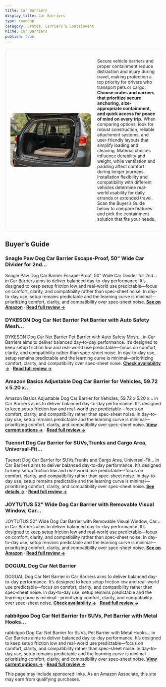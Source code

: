 ```yaml
---
title: Car Barriers
display_title: Car Barriers
type: roundup
category: Crates, Carriers & Containment
niche: Car Barriers
publish: true
---
```


<section class="hero-split" style="width:100%;box-sizing:border-box;border:1px solid #e5e7eb;border-radius:12px;padding:16px;display:grid;grid-template-columns:minmax(260px,40%) 1fr;gap:20px;align-items:center;"><figure style="margin:0;"><img src="/hero/roundups/crates-carriers-containment/car-barriers.webp" alt="" style="width:100%;height:auto;display:block;border-radius:10px;"/></figure><div class="hero-copy" style="min-width:0;"><p>Secure vehicle barriers and proper containment reduce distraction and injury during travel, making protection a top priority for drivers who transport pets or cargo. <strong>Choose crates and carriers that prioritize secure anchoring, size-appropriate containment, and quick access for peace of mind on every trip.</strong> When comparing options, look for robust construction, reliable attachment systems, and user-friendly layouts that simplify loading and cleaning. Material choices influence durability and weight, while ventilation and padding affect comfort during longer journeys. Installation flexibility and compatibility with different vehicles determine real-world usability for daily errands or extended travel. Scan the Buyer’s Guide below to compare features and pick the containment solution that fits your needs.</p></div></section>

<h2>Buyer’s Guide</h2>
<h3>Snagle Paw Dog Car Barrier Escape-Proof, 50" Wide Car Divider for 2nd…</h3>
<p>Snagle Paw Dog Car Barrier Escape-Proof, 50" Wide Car Divider for 2nd… in Car Barriers aims to deliver balanced day-to-day performance. It’s designed to keep setup friction low and real-world use predictable&mdash;focus on comfort, clarity, and compatibility rather than spec-sheet noise. In day-to-day use, setup remains predictable and the learning curve is minimal&mdash;prioritizing comfort, clarity, and compatibility over spec-sheet noise. <a href="https://amzn.to/4nF45sa" target="_blank" rel="nofollow sponsored noopener noopener" target="_blank"><strong>See on Amazon</strong></a> · <a href="/reviews/snagle-paw-dog-car-barrier-escape-proof-50-wide-car-divider-for-2nd-3rd-b6c256b2/"><strong>Read full review &rarr;</strong></a></p>
<h3>DYKESON Dog Car Net Barrier Pet Barrier with Auto Safety Mesh…</h3>
<p>DYKESON Dog Car Net Barrier Pet Barrier with Auto Safety Mesh… in Car Barriers aims to deliver balanced day-to-day performance. It’s designed to keep setup friction low and real-world use predictable&mdash;focus on comfort, clarity, and compatibility rather than spec-sheet noise. In day-to-day use, setup remains predictable and the learning curve is minimal&mdash;prioritizing comfort, clarity, and compatibility over spec-sheet noise. <a href="https://amzn.to/42pzeY3" target="_blank" rel="nofollow sponsored noopener noopener" target="_blank"><strong>Check availability &rarr;</strong></a> · <a href="/reviews/dykeson-dog-car-net-barrier-pet-barrier-with-auto-safety-mesh-organizer-fc9d78f4/"><strong>Read full review &rarr;</strong></a></p>
<h3>Amazon Basics Adjustable Dog Car Barrier for Vehicles, 59.72 x 5.20 x…</h3>
<p>Amazon Basics Adjustable Dog Car Barrier for Vehicles, 59.72 x 5.20 x… in Car Barriers aims to deliver balanced day-to-day performance. It’s designed to keep setup friction low and real-world use predictable&mdash;focus on comfort, clarity, and compatibility rather than spec-sheet noise. In day-to-day use, setup remains predictable and the learning curve is minimal&mdash;prioritizing comfort, clarity, and compatibility over spec-sheet noise. <a href="https://amzn.to/42lR7qI" target="_blank" rel="nofollow sponsored noopener noopener" target="_blank"><strong>View current options &rarr;</strong></a> · <a href="/reviews/amazon-basics-adjustable-dog-car-barrier-for-vehicles-59-72-x-5-20-x-16-b9c410e3/"><strong>Read full review &rarr;</strong></a></p>
<h3>Tuenort Dog Car Barrier for SUVs,Trunks and Cargo Area, Universal-Fit…</h3>
<p>Tuenort Dog Car Barrier for SUVs,Trunks and Cargo Area, Universal-Fit… in Car Barriers aims to deliver balanced day-to-day performance. It’s designed to keep setup friction low and real-world use predictable&mdash;focus on comfort, clarity, and compatibility rather than spec-sheet noise. In day-to-day use, setup remains predictable and the learning curve is minimal&mdash;prioritizing comfort, clarity, and compatibility over spec-sheet noise. <a href="https://amzn.to/3KFnOJr" target="_blank" rel="nofollow sponsored noopener noopener" target="_blank"><strong>See details &rarr;</strong></a> · <a href="/reviews/tuenort-dog-car-barrier-for-suvs-trunks-and-cargo-area-universal-fit-pe-981a5b06/"><strong>Read full review &rarr;</strong></a></p>
<h3>JOYTUTUS 52" Wide Dog Car Barrier with Removable Visual Window, Car…</h3>
<p>JOYTUTUS 52" Wide Dog Car Barrier with Removable Visual Window, Car… in Car Barriers aims to deliver balanced day-to-day performance. It’s designed to keep setup friction low and real-world use predictable&mdash;focus on comfort, clarity, and compatibility rather than spec-sheet noise. In day-to-day use, setup remains predictable and the learning curve is minimal&mdash;prioritizing comfort, clarity, and compatibility over spec-sheet noise. <a href="https://amzn.to/47b3xUQ" target="_blank" rel="nofollow sponsored noopener noopener" target="_blank"><strong>See on Amazon</strong></a> · <a href="/reviews/joytutus-52-wide-dog-car-barrier-with-removable-visual-window-car-barri-f29d2eee/"><strong>Read full review &rarr;</strong></a></p>
<h3>DOGUAL Dog Car Net Barrier</h3>
<p>DOGUAL Dog Car Net Barrier in Car Barriers aims to deliver balanced day-to-day performance. It’s designed to keep setup friction low and real-world use predictable&mdash;focus on comfort, clarity, and compatibility rather than spec-sheet noise. In day-to-day use, setup remains predictable and the learning curve is minimal&mdash;prioritizing comfort, clarity, and compatibility over spec-sheet noise. <a href="https://amzn.to/4gW7gJr" target="_blank" rel="nofollow sponsored noopener noopener" target="_blank"><strong>Check availability &rarr;</strong></a> · <a href="/reviews/dogual-dog-car-net-barrier-universal-fit-sturdy-mesh-easy-to-install-co-52bea514/"><strong>Read full review &rarr;</strong></a></p>
<h3>rabbitgoo Dog Car Net Barrier for SUVs, Pet Barrier with Metal Hooks…</h3>
<p>rabbitgoo Dog Car Net Barrier for SUVs, Pet Barrier with Metal Hooks… in Car Barriers aims to deliver balanced day-to-day performance. It’s designed to keep setup friction low and real-world use predictable&mdash;focus on comfort, clarity, and compatibility rather than spec-sheet noise. In day-to-day use, setup remains predictable and the learning curve is minimal&mdash;prioritizing comfort, clarity, and compatibility over spec-sheet noise. <a href="https://amzn.to/48h1DmW" target="_blank" rel="nofollow sponsored noopener noopener" target="_blank"><strong>View current options &rarr;</strong></a> · <a href="/reviews/rabbitgoo-dog-car-net-barrier-for-suvs-pet-barrier-with-metal-hooks-str-d185a33e/"><strong>Read full review &rarr;</strong></a></p>
<aside class="disclosure">This page may include sponsored links. As an Amazon Associate, this site may earn from qualifying purchases.</aside>
